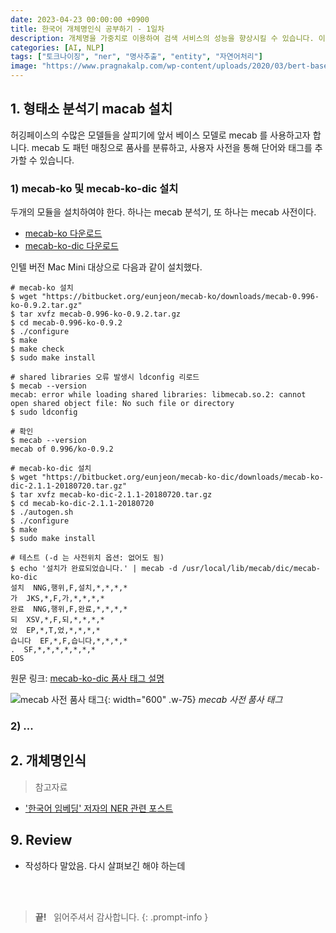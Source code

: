 ```yaml
---
date: 2023-04-23 00:00:00 +0900
title: 한국어 개체명인식 공부하기 - 1일차
description: 개체명을 가중치로 이용하여 검색 서비스의 성능을 향상시킬 수 있습니다. 이를 위해 한국어 개체명 인식에 대해 공부합니다.
categories: [AI, NLP]
tags: ["토크나이징", "ner", "명사추출", "entity", "자연어처리"]
image: "https://www.pragnakalp.com/wp-content/uploads/2020/03/bert-based-named-entity-recognition-ner-1536x804.jpg"
---
```


## 1. 형태소 분석기 macab 설치

허깅페이스의 수많은 모델들을 살피기에 앞서 베이스 모델로 mecab 를 사용하고자 합니다. mecab 도 패턴 매칭으로 품사를 분류하고, 사용자 사전을 통해 단어와 태그를 추가할 수 있습니다.

### 1) mecab-ko 및 mecab-ko-dic 설치

두개의 모듈을 설치하여야 한다. 하나는 mecab 분석기, 또 하나는 mecab 사전이다.

- [mecab-ko 다운로드](https://bitbucket.org/eunjeon/mecab-ko/downloads)
- [mecab-ko-dic 다운로드](https://bitbucket.org/eunjeon/mecab-ko-dic/downloads)

인텔 버전 Mac Mini 대상으로 다음과 같이 설치했다.

```console
# mecab-ko 설치
$ wget "https://bitbucket.org/eunjeon/mecab-ko/downloads/mecab-0.996-ko-0.9.2.tar.gz"
$ tar xvfz mecab-0.996-ko-0.9.2.tar.gz
$ cd mecab-0.996-ko-0.9.2
$ ./configure 
$ make
$ make check
$ sudo make install

# shared libraries 오류 발생시 ldconfig 리로드
$ mecab --version
mecab: error while loading shared libraries: libmecab.so.2: cannot open shared object file: No such file or directory
$ sudo ldconfig

# 확인
$ mecab --version
mecab of 0.996/ko-0.9.2

# mecab-ko-dic 설치
$ wget "https://bitbucket.org/eunjeon/mecab-ko-dic/downloads/mecab-ko-dic-2.1.1-20180720.tar.gz"
$ tar xvfz mecab-ko-dic-2.1.1-20180720.tar.gz
$ cd mecab-ko-dic-2.1.1-20180720
$ ./autogen.sh
$ ./configure 
$ make
$ sudo make install

# 테스트 (-d 는 사전위치 옵션: 없어도 됨)
$ echo '설치가 완료되었습니다.' | mecab -d /usr/local/lib/mecab/dic/mecab-ko-dic
설치  NNG,행위,F,설치,*,*,*,*
가  JKS,*,F,가,*,*,*,*
완료  NNG,행위,F,완료,*,*,*,*
되  XSV,*,F,되,*,*,*,*
었  EP,*,T,었,*,*,*,*
습니다  EF,*,F,습니다,*,*,*,*
.  SF,*,*,*,*,*,*,*
EOS
```

원문 링크: [mecab-ko-dic 품사 태그 설명](https://docs.google.com/spreadsheet/ccc?key=0ApcJghR6UMXxdEdURGY2YzIwb3dSZ290RFpSaUkzZ0E&usp=sharing)

![mecab 사전 품사 태그](/2023/03/23-mecab-ko-dic_tags.png){: width="600" .w-75}
_mecab 사전 품사 태그_

### 2) ...

## 2. 개체명인식

> 참고자료

- ['한국어 임베딩' 저자의 NER 관련 포스트](https://ratsgo.github.io/nlpbook/docs/ner/train/)


## 9. Review

- 작성하다 말았음. 다시 살펴보긴 해야 하는데

&nbsp; <br />
&nbsp; <br />

> **끝!** &nbsp; 읽어주셔서 감사합니다.
{: .prompt-info }